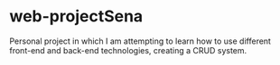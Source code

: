 # web-projectSena
Personal project in which I am attempting to learn how to use different front-end and back-end technologies, creating a CRUD system.
